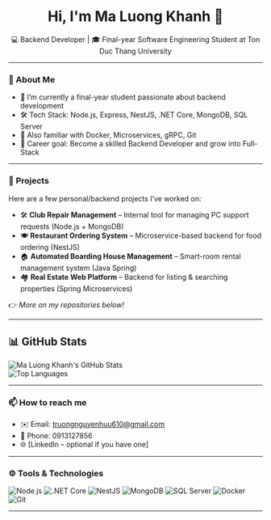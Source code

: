 <h1 align="center">Hi, I'm Ma Luong Khanh 👋</h1>
<p align="center">
  💻 Backend Developer | 🎓 Final-year Software Engineering Student at Ton Duc Thang University  
</p>

---

### 🌟 About Me

- 🔭 I’m currently a final-year student passionate about backend development  
- 🛠️ Tech Stack: Node.js, Express, NestJS, .NET Core, MongoDB, SQL Server  
- 🧠 Also familiar with Docker, Microservices, gRPC, Git  
- 🎯 Career goal: Become a skilled Backend Developer and grow into Full-Stack  

---

### 💼 Projects

Here are a few personal/backend projects I’ve worked on:

- 🛠 **Club Repair Management** – Internal tool for managing PC support requests (Node.js + MongoDB)  
- 🍽 **Restaurant Ordering System** – Microservice-based backend for food ordering (NestJS)  
- 🏠 **Automated Boarding House Management** – Smart-room rental management system (Java Spring)  
- 🏘 **Real Estate Web Platform** – Backend for listing & searching properties (Spring Microservices)  

👉 *More on my repositories below!*

---

## 📊 GitHub Stats

![Ma Luong Khanh's GitHub Stats](https://github-readme-stats.vercel.app/api?username=MaLuongKhanh&show_icons=true&theme=tokyonight)  
![Top Languages](https://github-readme-stats.vercel.app/api/top-langs/?username=MaLuongKhanh&layout=compact&theme=tokyonight)

---

### 📫 How to reach me

- ✉️ Email: truongnguyenhuu610@gmail.com  
- 📱 Phone: 0913127856  
- 🌐 [LinkedIn – optional if you have one]  

---

### ⚙️ Tools & Technologies

![Node.js](https://img.shields.io/badge/-Node.js-339933?style=flat&logo=nodedotjs&logoColor=white)
![.NET Core](https://img.shields.io/badge/-.NET_Core-512BD4?style=flat&logo=dotnet&logoColor=white)
![NestJS](https://img.shields.io/badge/-NestJS-E0234E?style=flat&logo=nestjs&logoColor=white)
![MongoDB](https://img.shields.io/badge/-MongoDB-47A248?style=flat&logo=mongodb&logoColor=white)
![SQL Server](https://img.shields.io/badge/-SQL_Server-CC2927?style=flat&logo=microsoftsqlserver&logoColor=white)
![Docker](https://img.shields.io/badge/-Docker-2496ED?style=flat&logo=docker&logoColor=white)
![Git](https://img.shields.io/badge/-Git-F05032?style=flat&logo=git&logoColor=white)

---

